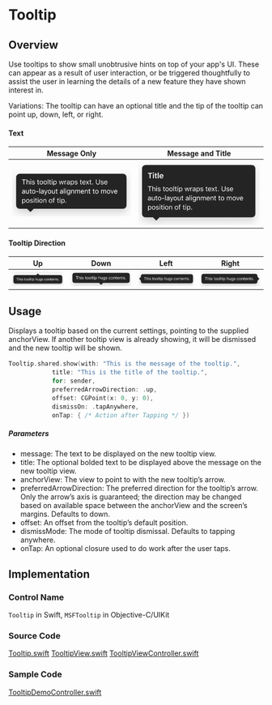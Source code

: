 # Tooltip
## Overview
Use tooltips to show small unobtrusive hints on top of your app's UI. These can appear as a result of user interaction, or be triggered thoughtfully to assist the user in learning the details of a new feature they have shown interest in.

Variations: The tooltip can have an optional title and the tip of the tooltip can point up, down, left, or right.

#### Text
| Message Only | Message and Title |
| - | - |
| ![Tooltip-MessageOnly.png](.attachments/Tooltip-MessageOnly.png) | ![Tooltip-MessageAndTitle.png](.attachments/Tooltip-MessageAndTitle.png) |

#### Tooltip Direction
| Up | Down | Left | Right |
| - | - | - | - |
| ![Tooltip-Up.png](.attachments/Tooltip-Up.png) | ![Tooltip-Down.png](.attachments/Tooltip-Down.png) | ![Tooltip-Left.png](.attachments/Tooltip-Left.png) | ![Tooltip-Right.png](.attachments/Tooltip-Right.png) |

## Usage
Displays a tooltip based on the current settings, pointing to the supplied anchorView. If another tooltip view is already showing, it will be dismissed and the new tooltip will be shown.
``` Swift
Tooltip.shared.show(with: "This is the message of the tooltip.",
            title: "This is the title of the tooltip.",
            for: sender,
            preferredArrowDirection: .up,
            offset: CGPoint(x: 0, y: 0),
            dismissOn: .tapAnywhere,
            onTap: { /* Action after Tapping */ })
```
##### Parameters
- message: The text to be displayed on the new tooltip view.
- title: The optional bolded text to be displayed above the message on the new tooltip view.
- anchorView: The view to point to with the new tooltip’s arrow.
- preferredArrowDirection: The preferred direction for the tooltip’s arrow. Only the arrow’s axis is guaranteed; the direction may be changed based on available space between the anchorView and the screen’s margins. Defaults to down.
- offset: An offset from the tooltip’s default position.
- dismissMode: The mode of tooltip dismissal. Defaults to tapping anywhere.
- onTap: An optional closure used to do work after the user taps.

## Implementation
### Control Name
`Tooltip` in Swift, `MSFTooltip` in Objective-C/UIKit
### Source Code
[Tooltip.swift](https://github.com/microsoft/fluentui-apple/blob/fluent2-tokens/ios/FluentUI/Tooltip/Tooltip.swift)
[TooltipView.swift](https://github.com/microsoft/fluentui-apple/blob/fluent2-tokens/ios/FluentUI/Tooltip/TooltipView.swift)
[TooltipViewController.swift](https://github.com/microsoft/fluentui-apple/blob/fluent2-tokens/ios/FluentUI/Tooltip/TooltipViewController.swift)
### Sample Code
[TooltipDemoController.swift](https://github.com/microsoft/fluentui-apple/blob/fluent2-tokens/ios/FluentUI.Demo/FluentUI.Demo/Demos/TooltipDemoController.swift)
